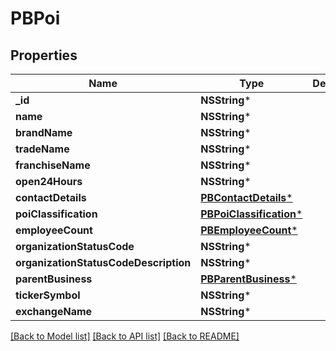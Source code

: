 # PBPoi

## Properties
Name | Type | Description | Notes
------------ | ------------- | ------------- | -------------
**_id** | **NSString*** |  | [optional] 
**name** | **NSString*** |  | [optional] 
**brandName** | **NSString*** |  | [optional] 
**tradeName** | **NSString*** |  | [optional] 
**franchiseName** | **NSString*** |  | [optional] 
**open24Hours** | **NSString*** |  | [optional] 
**contactDetails** | [**PBContactDetails***](PBContactDetails.md) |  | [optional] 
**poiClassification** | [**PBPoiClassification***](PBPoiClassification.md) |  | [optional] 
**employeeCount** | [**PBEmployeeCount***](PBEmployeeCount.md) |  | [optional] 
**organizationStatusCode** | **NSString*** |  | [optional] 
**organizationStatusCodeDescription** | **NSString*** |  | [optional] 
**parentBusiness** | [**PBParentBusiness***](PBParentBusiness.md) |  | [optional] 
**tickerSymbol** | **NSString*** |  | [optional] 
**exchangeName** | **NSString*** |  | [optional] 

[[Back to Model list]](../README.md#documentation-for-models) [[Back to API list]](../README.md#documentation-for-api-endpoints) [[Back to README]](../README.md)


